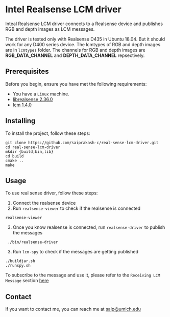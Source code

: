 # Intel Realsense LCM driver 

Inteal Realsense LCM driver connects to a Realsense device and publishes RGB and depth images as LCM messages.  

The driver is tested only with Realsense D435 in Ubuntu 18.04. But it should work for any D400 series device. The lcmtypes of RGB and depth images are in `lcmtypes` folder. The channels for RGB and depth images are **RGB_DATA_CHANNEL** and **DEPTH_DATA_CHANNEL** repsectively.

## Prerequisites

Before you begin, ensure you have met the following requirements:
<!--- These are just example requirements. Add, duplicate or remove as required --->

* You have a `Linux` machine. 
* [librealsense 2.36.0](https://github.com/IntelRealSense/librealsense) 
* [lcm 1.4.0](https://github.com/lcm-proj/lcm)

## Installing

To install the project, follow these steps:

```
git clone https://github.com/saiprakash-c/real-sense-lcm-driver.git
cd real-sense-lcm-driver
mkdir {build,bin,lib}
cd build
cmake ..
make
```
## Usage

To use real sense driver, follow these steps:

1. Connect the realsense device 
2. Run `realsense-viewer` to check if the realsense is connected
```
realsense-viewer
```
3. Once you know realsense is connected, run `realsense-driver` to publish the messages
```
 ./bin/realsense-driver
```
3. Run `lcm-spy` to check if the messages are getting published
```
./buildjar.sh
./runspy.sh
```
To subscribe to the message and use it, please refer to the `Receiving LCM Message` section [here](https://lcm-proj.github.io/tut_cpp.html) 

## Contact

If you want to contact me, you can reach me at saip@umich.edu
